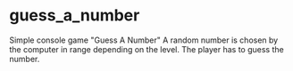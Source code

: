 # guess_a_number
Simple console game "Guess A Number"
A random number is chosen by the computer in range depending on the level. The player has to guess the number.
